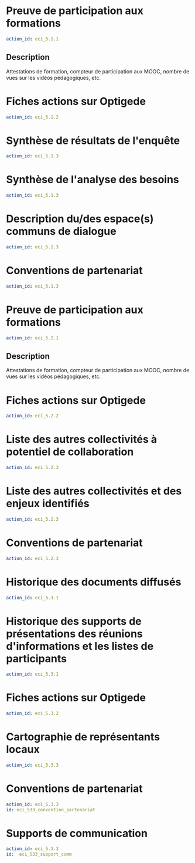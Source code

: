 # Preuve de participation aux formations 
```yaml
action_id: eci_5.1.1
```
## Description
Attestations de formation, compteur de participation aux MOOC, nombre de vues sur les vidéos pédagogiques, etc.

# Fiches actions sur Optigede
```yaml
action_id: eci_5.1.2
```

# Synthèse de résultats de l'enquête
```yaml
action_id: eci_5.1.3
```

# Synthèse de l'analyse des besoins
```yaml
action_id: eci_5.1.3
```

# Description du/des espace(s) communs de dialogue
```yaml
action_id: eci_5.1.3
```

# Conventions de partenariat
```yaml
action_id: eci_5.1.3
```

# Preuve de participation aux formations 
```yaml
action_id: eci_5.2.1
```
## Description
Attestations de formation, compteur de participation aux MOOC, nombre de vues sur les vidéos pédagogiques, etc.

# Fiches actions sur Optigede
```yaml
action_id: eci_5.2.2
```

# Liste des autres collectivités à potentiel de collaboration
```yaml
action_id: eci_5.2.3
```

# Liste des autres collectivités et des enjeux identifiés
```yaml
action_id: eci_5.2.3
```

# Conventions de partenariat
```yaml
action_id: eci_5.2.3
```

# Historique des documents diffusés
```yaml
action_id: eci_5.3.1
```

# Historique des supports de présentations des réunions d'informations et les listes de participants
```yaml
action_id: eci_5.3.1
```

# Fiches actions sur Optigede
```yaml
action_id: eci_5.3.2
```

# Cartographie de représentants locaux
```yaml
action_id: eci_5.3.3
```

# Conventions de partenariat
```yaml
action_id: eci_5.3.3
id: eci_533_convention_partenariat
```

# Supports de communication
```yaml
action_id: eci_5.3.3
id:  eci_533_support_comm
```
